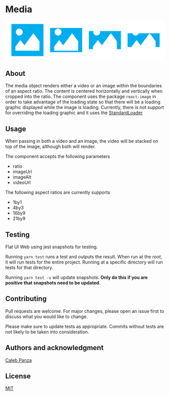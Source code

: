 # Media

![alt christ-fellowship-flat-ui](/docs/static/Media.png)

## About
The media object renders either a video or an image within the boundaries of an aspect ratio. The content is centered horizontally and vertically when cropped into the ratio. The component uses the package `react-image` in order to take advantage of the loading state so that there will be a loading graphic displayed while the image is loading. Currently, there is not support for overriding the loading graphic and it uses the [StandardLoader](/docs/src/Loaders)

## Usage
When passing in both a video and an image, the video will be stacked on top of the image, although both will render.

The component accepts the following parameters
* ratio
* imageUrl
* imageAlt
* videoUrl

The following aspect ratios are currently supports
* 1by1
* 4by3
* 16by9
* 21by9


## Testing
Flat UI Web using jest snapshots for testing.

Running `yarn test` runs a test and outputs the result. When run at the _root_, it will run tests for the entire project. Running at a specific directory will run tests for that directory.

Running `yarn test -u` will update snapshots. **Only do this if you are positive that snapshots need to be updated**.

## Contributing
Pull requests are welcome. For major changes, please open an issue first to discuss what you would like to change.

Please make sure to update tests as appropriate. Commits without tests are not likely to be taken into consideration.

## Authors and acknowledgment
[Caleb Panza](https://github.com/calebpanza)

## License
[MIT](https://choosealicense.com/licenses/mit/)